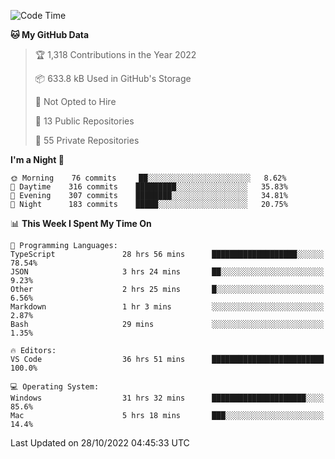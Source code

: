 <!--START_SECTION:waka-->
![Code Time](http://img.shields.io/badge/Code%20Time-3%2C219%20hrs%203%20mins-blue)

**🐱 My GitHub Data** 

> 🏆 1,318 Contributions in the Year 2022
 > 
> 📦 633.8 kB Used in GitHub's Storage 
 > 
> 🚫 Not Opted to Hire
 > 
> 📜 13 Public Repositories 
 > 
> 🔑 55 Private Repositories  
 > 
**I'm a Night 🦉** 

```text
🌞 Morning    76 commits     ██░░░░░░░░░░░░░░░░░░░░░░░   8.62% 
🌆 Daytime    316 commits    █████████░░░░░░░░░░░░░░░░   35.83% 
🌃 Evening    307 commits    ████████░░░░░░░░░░░░░░░░░   34.81% 
🌙 Night      183 commits    █████░░░░░░░░░░░░░░░░░░░░   20.75%

```


📊 **This Week I Spent My Time On** 

```text
💬 Programming Languages: 
TypeScript               28 hrs 56 mins      ███████████████████░░░░░░   78.54% 
JSON                     3 hrs 24 mins       ██░░░░░░░░░░░░░░░░░░░░░░░   9.23% 
Other                    2 hrs 25 mins       █░░░░░░░░░░░░░░░░░░░░░░░░   6.56% 
Markdown                 1 hr 3 mins         ░░░░░░░░░░░░░░░░░░░░░░░░░   2.87% 
Bash                     29 mins             ░░░░░░░░░░░░░░░░░░░░░░░░░   1.35%

🔥 Editors: 
VS Code                  36 hrs 51 mins      █████████████████████████   100.0%

💻 Operating System: 
Windows                  31 hrs 32 mins      █████████████████████░░░░   85.6% 
Mac                      5 hrs 18 mins       ███░░░░░░░░░░░░░░░░░░░░░░   14.4%

```


 Last Updated on 28/10/2022 04:45:33 UTC
<!--END_SECTION:waka-->

